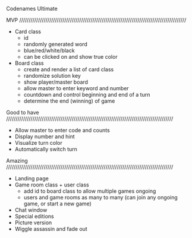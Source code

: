 Codenames Ultimate

MVP /////////////////////////////////////////////////////////////////////////////////////////
  * Card class
      - id
      - randomly generated word
      - blue/red/white/black
      - can be clicked on and show true color
  * Board class
      - create and render a list of card class
      - randomize solution key
      - show player/master board
      - allow master to enter keyword and number
      - countdown and control beginning and end of a turn
      - determine the end (winning) of game


Good to have /////////////////////////////////////////////////////////////////////////////////////////
  * Allow master to enter code and counts
  * Display number and hint
  * Visualize turn color
  * Automatically switch turn


Amazing /////////////////////////////////////////////////////////////////////////////////////////
  * Landing page
  * Game room class + user class
      - add id to board class to allow multiple games ongoing
      - users and game rooms as many to many (can join any ongoing game, or start a new game)
  * Chat window
  * Special editions
  * Picture version
  * Wiggle assassin and fade out
